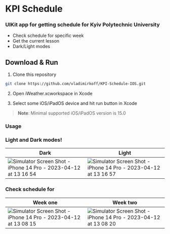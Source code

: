 # KPI Schedule

### UIKit app for getting schedule for Kyiv Polytechnic University

- Check schedule for specific week
- Get the current lesson
- Dark/Light modes


## Download & Run





1. Clone this repository

```bash
git clone https://github.com/vladimirkoff/KPI-Schedule-IOS.git
```







2. Open iWeather.xcworkspace in Xcode

3. Select some iOS/iPadOS device and hit run button in Xcode

> **Note**: Minimal supported iOS/iPadOS version is 15.0

###  Usage

###  Light and Dark modes!

| Dark  | Light |
| ------------- | ------------- | 
|![Simulator Screen Shot - iPhone 14 Pro - 2023-04-12 at 13 16 54](https://user-images.githubusercontent.com/115025494/231428631-c72718e3-2064-4059-aa48-f9804541ca91.png)|![Simulator Screen Shot - iPhone 14 Pro - 2023-04-12 at 13 16 57](https://user-images.githubusercontent.com/115025494/231428638-15da6ffe-33b3-41db-8a95-1e2148d22031.png)| 

###  Check schedule for

| Week one | Week two |
| ------------- | ------------- |
|![Simulator Screen Shot - iPhone 14 Pro - 2023-04-12 at 13 08 15](https://user-images.githubusercontent.com/115025494/231429036-f7c09152-8945-4ca3-ad38-0fc72ab4b564.png)| ![Simulator Screen Shot - iPhone 14 Pro - 2023-04-12 at 13 08 20](https://user-images.githubusercontent.com/115025494/231429056-a6a392d3-b722-4455-bc6a-31c40573e597.png)| 


